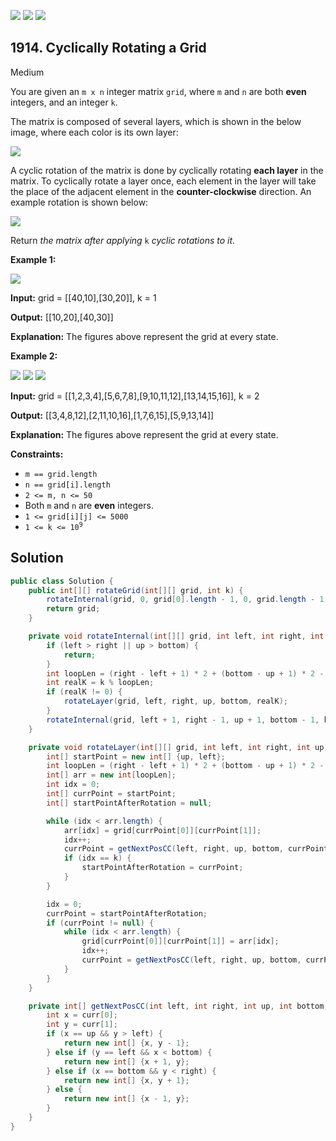 [![](https://img.shields.io/github/stars/javadev/LeetCode-in-Java?label=Stars&style=flat-square)](https://github.com/javadev/LeetCode-in-Java)
[![](https://img.shields.io/github/forks/javadev/LeetCode-in-Java?label=Fork%20me%20on%20GitHub%20&style=flat-square)](https://github.com/javadev/LeetCode-in-Java/fork)
[![](https://img.shields.io/badge/-LeetCode%20in%20Kotlin-blue?style=flat-square)](https://github.com/javadev/LeetCode-in-Kotlin)

## 1914\. Cyclically Rotating a Grid

Medium

You are given an `m x n` integer matrix `grid`, where `m` and `n` are both **even** integers, and an integer `k`.

The matrix is composed of several layers, which is shown in the below image, where each color is its own layer:

![](https://assets.leetcode.com/uploads/2021/06/10/ringofgrid.png)

A cyclic rotation of the matrix is done by cyclically rotating **each layer** in the matrix. To cyclically rotate a layer once, each element in the layer will take the place of the adjacent element in the **counter-clockwise** direction. An example rotation is shown below:

![](https://assets.leetcode.com/uploads/2021/06/22/explanation_grid.jpg)

Return _the matrix after applying_ `k` _cyclic rotations to it_.

**Example 1:**

![](https://assets.leetcode.com/uploads/2021/06/19/rod2.png)

**Input:** grid = \[\[40,10],[30,20]], k = 1

**Output:** [[10,20],[40,30]]

**Explanation:** The figures above represent the grid at every state.

**Example 2:**

**![](https://assets.leetcode.com/uploads/2021/06/10/ringofgrid5.png)** **![](https://assets.leetcode.com/uploads/2021/06/10/ringofgrid6.png)** **![](https://assets.leetcode.com/uploads/2021/06/10/ringofgrid7.png)**

**Input:** grid = \[\[1,2,3,4],[5,6,7,8],[9,10,11,12],[13,14,15,16]], k = 2

**Output:** [[3,4,8,12],[2,11,10,16],[1,7,6,15],[5,9,13,14]]

**Explanation:** The figures above represent the grid at every state.

**Constraints:**

*   `m == grid.length`
*   `n == grid[i].length`
*   `2 <= m, n <= 50`
*   Both `m` and `n` are **even** integers.
*   `1 <= grid[i][j] <= 5000`
*   <code>1 <= k <= 10<sup>9</sup></code>

## Solution

```java
public class Solution {
    public int[][] rotateGrid(int[][] grid, int k) {
        rotateInternal(grid, 0, grid[0].length - 1, 0, grid.length - 1, k);
        return grid;
    }

    private void rotateInternal(int[][] grid, int left, int right, int up, int bottom, int k) {
        if (left > right || up > bottom) {
            return;
        }
        int loopLen = (right - left + 1) * 2 + (bottom - up + 1) * 2 - 4;
        int realK = k % loopLen;
        if (realK != 0) {
            rotateLayer(grid, left, right, up, bottom, realK);
        }
        rotateInternal(grid, left + 1, right - 1, up + 1, bottom - 1, k);
    }

    private void rotateLayer(int[][] grid, int left, int right, int up, int bottom, int k) {
        int[] startPoint = new int[] {up, left};
        int loopLen = (right - left + 1) * 2 + (bottom - up + 1) * 2 - 4;
        int[] arr = new int[loopLen];
        int idx = 0;
        int[] currPoint = startPoint;
        int[] startPointAfterRotation = null;

        while (idx < arr.length) {
            arr[idx] = grid[currPoint[0]][currPoint[1]];
            idx++;
            currPoint = getNextPosCC(left, right, up, bottom, currPoint);
            if (idx == k) {
                startPointAfterRotation = currPoint;
            }
        }

        idx = 0;
        currPoint = startPointAfterRotation;
        if (currPoint != null) {
            while (idx < arr.length) {
                grid[currPoint[0]][currPoint[1]] = arr[idx];
                idx++;
                currPoint = getNextPosCC(left, right, up, bottom, currPoint);
            }
        }
    }

    private int[] getNextPosCC(int left, int right, int up, int bottom, int[] curr) {
        int x = curr[0];
        int y = curr[1];
        if (x == up && y > left) {
            return new int[] {x, y - 1};
        } else if (y == left && x < bottom) {
            return new int[] {x + 1, y};
        } else if (x == bottom && y < right) {
            return new int[] {x, y + 1};
        } else {
            return new int[] {x - 1, y};
        }
    }
}
```